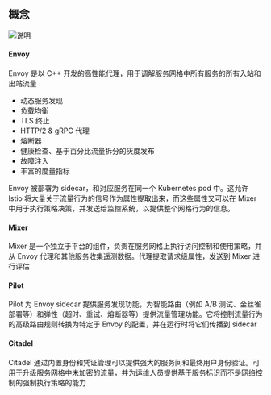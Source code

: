 ## 概念

![说明](https://preliminary.istio.io/docs/concepts/what-is-istio/arch.svg)

#### Envoy

Envoy 是以 C++ 开发的高性能代理，用于调解服务网格中所有服务的所有入站和出站流量

- 动态服务发现
- 负载均衡
- TLS 终止
- HTTP/2 & gRPC 代理
- 熔断器
- 健康检查、基于百分比流量拆分的灰度发布
- 故障注入
- 丰富的度量指标

Envoy 被部署为 sidecar，和对应服务在同一个 Kubernetes pod 中。这允许 Istio 将大量关于流量行为的信号作为属性提取出来，而这些属性又可以在 Mixer 中用于执行策略决策，并发送给监控系统，以提供整个网格行为的信息。

#### Mixer

Mixer 是一个独立于平台的组件，负责在服务网格上执行访问控制和使用策略，并从 Envoy 代理和其他服务收集遥测数据。代理提取请求级属性，发送到 Mixer 进行评估

#### Pilot

Pilot 为 Envoy sidecar 提供服务发现功能，为智能路由（例如 A/B 测试、金丝雀部署等）和弹性（超时、重试、熔断器等）提供流量管理功能。它将控制流量行为的高级路由规则转换为特定于 Envoy 的配置，并在运行时将它们传播到 sidecar

#### Citadel

Citadel 通过内置身份和凭证管理可以提供强大的服务间和最终用户身份验证。可用于升级服务网格中未加密的流量，并为运维人员提供基于服务标识而不是网络控制的强制执行策略的能力

